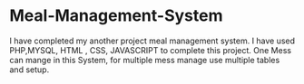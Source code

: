 # Meal-Management-System
I have completed my another project meal management system. I have used  PHP,MYSQL, HTML , CSS, JAVASCRIPT to complete this project.  One Mess can mange in this System, for multiple mess manage use multiple tables and setup.
